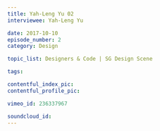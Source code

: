 ```yaml
--- 
title: Yah-Leng Yu 02
interviewee: Yah-Leng Yu

date: 2017-10-10
episode_number: 2
category: Design

topic_list: Designers & Code | SG Design Scene

tags:

contentful_index_pic:
contentful_profile_pic:

vimeo_id: 236337967

soundcloud_id:
---
```

